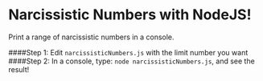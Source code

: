 # Narcissistic Numbers with NodeJS!
Print a range of narcissistic numbers in a console.

####Step 1: Edit `narcissisticNumbers.js` with the limit number you want
####Step 2: In a console, type: `node narcissisticNumbers.js`, and see the result!
